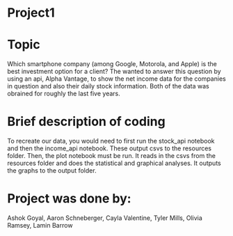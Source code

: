 # Project1

# Topic
Which smartphone company (among Google, Motorola, and Apple) is the best investment option for a client? The wanted to answer this question by using an api, Alpha Vantage, to show the net income data for the companies in question and also their daily stock information. Both of the data was obrained for roughly the last five years.

# Brief description of coding
To recreate our data, you would need to first run the stock_api notebook and then the income_api notebook. These output csvs to the resources folder. Then, the plot notebook must be run. It reads in the csvs from the resources folder and does the statistical and graphical analyses. It outputs the graphs to the output folder.


# Project was done by:
Ashok Goyal, Aaron Schneberger, Cayla Valentine, Tyler Mills, Olivia Ramsey, Lamin Barrow

